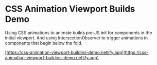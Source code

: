 # CSS Animation Viewport Builds Demo

Using CSS animations to animate builds pre-JS init for components in the initial viewport.  And using IntersectionObserver to trigger animations in components that begin below the fold.

[https://css-animation-viewport-buildins-demo.netlify.app](https://css-animation-viewport-buildins-demo.netlify.app)
